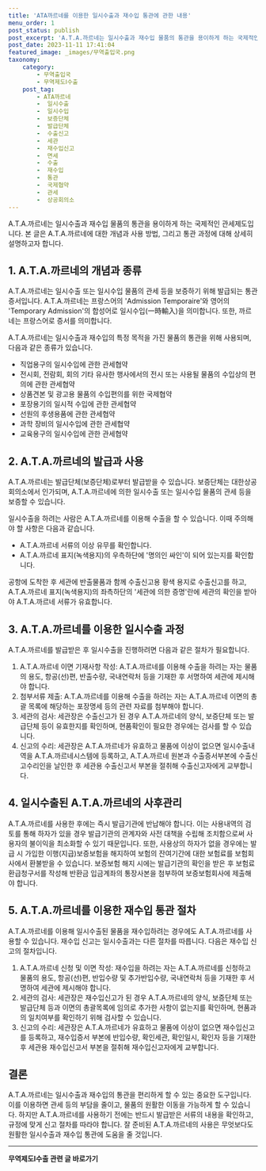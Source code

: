 ```yaml
---
title: 'ATA까르네를 이용한 일시수출과 재수입 통관에 관한 내용'
menu_order: 1
post_status: publish
post_excerpt: 'A.T.A.까르네는 일시수출과 재수입 물품의 통관을 용이하게 하는 국제적인 관세제도입니다. 본 글은 A.T.A.까르네에 대한 개념과 사용 방법, 그리고 통관 과정에 대해 상세히 설명하고자 합니다.'
post_date: 2023-11-11 17:41:04
featured_image: _images/무역출입국.png
taxonomy:
    category:
        - 무역출입국
        - 무역제도Ⅰ수출
    post_tag:
        - ATA까르네
        -  일시수출
        -  일시수입
        -  보증단체
        -  발급단체
        -  수출신고
        -  세관
        -  재수입신고
        -  면세
        -  수출
        -  재수입
        -  통관
        -  국제협약
        -  관세
        -  상공회의소
---
```



A.T.A.까르네는 일시수출과 재수입 물품의 통관을 용이하게 하는 국제적인 관세제도입니다. 본 글은 A.T.A.까르네에 대한 개념과 사용 방법, 그리고 통관 과정에 대해 상세히 설명하고자 합니다.

## 1. A.T.A.까르네의 개념과 종류

A.T.A.까르네는 일시수출 또는 일시수입 물품의 관세 등을 보증하기 위해 발급되는 통관증서입니다. A.T.A.까르네는 프랑스어의 'Admission Temporaire'와 영어의 'Temporary Admission'의 합성어로 일시수입(一時輸入)을 의미합니다. 또한, 까르네는 프랑스어로 증서를 의미합니다.

A.T.A.까르네는 일시수출과 재수입의 특정 목적을 가진 물품의 통관을 위해 사용되며, 다음과 같은 종류가 있습니다.
- 직업용구의 일시수입에 관한 관세협약
- 전시회, 전람회, 회의 기타 유사한 행사에서의 전시 또는 사용될 물품의 수입상의 편의에 관한 관세협약
- 상품견본 및 광고용 물품의 수입편의를 위한 국제협약
- 포장용기의 일시적 수입에 관한 관세협약
- 선원의 후생용품에 관한 관세협약
- 과학 장비의 일시수입에 관한 관세협약
- 교육용구의 일시수입에 관한 관세협약

## 2. A.T.A.까르네의 발급과 사용

A.T.A.까르네는 발급단체(보증단체)로부터 발급받을 수 있습니다. 보증단체는 대한상공회의소에서 인가되며, A.T.A.까르네에 의한 일시수출 또는 일시수입 물품의 관세 등을 보증할 수 있습니다.

일시수출을 하려는 사람은 A.T.A.까르네를 이용해 수출을 할 수 있습니다. 이때 주의해야 할 사항은 다음과 같습니다.
- A.T.A.까르네 서류의 이상 유무를 확인합니다.
- A.T.A.까르네 표지(녹색용지)의 우측하단에 '명의인 싸인'이 되어 있는지를 확인합니다.

공항에 도착한 후 세관에 반출물품과 함께 수출신고용 황색 용지로 수출신고를 하고, A.T.A.까르네 표지(녹색용지)의 좌측하단의 '세관에 의한 증명'란에 세관의 확인을 받아야 A.T.A.까르네 서류가 유효합니다.

## 3. A.T.A.까르네를 이용한 일시수출 과정

A.T.A.까르네를 발급받은 후 일시수출을 진행하려면 다음과 같은 절차가 필요합니다.
1. A.T.A.까르네 이면 기재사항 작성: A.T.A.까르네를 이용해 수출을 하려는 자는 물품의 용도, 항공(선)편, 반출수량, 국내연락처 등을 기재한 후 서명하여 세관에 제시해야 합니다.
2. 첨부서류 제출: A.T.A.까르네를 이용해 수출을 하려는 자는 A.T.A.까르네 이면의 총괄 목록에 해당하는 포장명세 등의 관련 자료를 첨부해야 합니다.
3. 세관의 검사: 세관장은 수출신고가 된 경우 A.T.A.까르네의 양식, 보증단체 또는 발급단체 등이 유효한지를 확인하며, 현품확인이 필요한 경우에는 검사를 할 수 있습니다.
4. 신고의 수리: 세관장은 A.T.A.까르네가 유효하고 물품에 이상이 없으면 일시수출내역을 A.T.A.까르네시스템에 등록하고, A.T.A.까르네 원본과 수출증서부본에 수출신고수리인을 날인한 후 세관용 수출신고서 부본을 절취해 수출신고자에게 교부합니다. 

## 4. 일시수출된 A.T.A.까르네의 사후관리

A.T.A.까르네를 사용한 후에는 즉시 발급기관에 반납해야 합니다. 이는 사용내역의 검토를 통해 하자가 있을 경우 발급기관의 관계자와 사전 대책을 수립해 조치함으로써 사용자의 불이익을 최소화할 수 있기 때문입니다. 또한, 사용상의 하자가 없을 경우에는 발급 시 가입한 이행(지급)보증보험을 해지하여 보험의 잔여기간에 대한 보험료를 보험회사에서 환불받을 수 있습니다. 보증보험 해지 시에는 발급기관의 확인을 받은 후 보험료 환급청구서를 작성해 반환금 입금계좌의 통장사본을 첨부하여 보증보험회사에 제출해야 합니다.

## 5. A.T.A.까르네를 이용한 재수입 통관 절차

A.T.A.까르네를 이용해 일시수출된 물품을 재수입하려는 경우에도 A.T.A.까르네를 사용할 수 있습니다. 재수입 신고는 일시수출과는 다른 절차를 따릅니다. 다음은 재수입 신고의 절차입니다.
1. A.T.A.까르네 신청 및 이면 작성: 재수입을 하려는 자는 A.T.A.까르네를 신청하고 물품의 용도, 항공(선)편, 반입수량 및 추가반입수량, 국내연락처 등을 기재한 후 서명하여 세관에 제시해야 합니다.
2. 세관의 검사: 세관장은 재수입신고가 된 경우 A.T.A.까르네의 양식, 보증단체 또는 발급단체 등과 이면의 총괄목록에 임의로 추가한 사항이 없는지를 확인하며, 현품과의 일치여부를 확인하기 위해 검사할 수 있습니다.
3. 신고의 수리: 세관장은 A.T.A.까르네가 유효하고 물품에 이상이 없으면 재수입신고를 등록하고, 재수입증서 부본에 반입수량, 확인세관, 확인일시, 확인자 등을 기재한 후 세관용 재수입신고서 부본을 절취해 재수입신고자에게 교부합니다.

## 결론

A.T.A.까르네는 일시수출과 재수입의 통관을 편리하게 할 수 있는 중요한 도구입니다. 이를 이용하면 관세 등의 부담을 줄이고, 물품의 원활한 이동을 가능하게 할 수 있습니다. 하지만 A.T.A.까르네를 사용하기 전에는 반드시 발급받은 서류의 내용을 확인하고, 규정에 맞게 신고 절차를 따라야 합니다. 잘 준비된 A.T.A.까르네의 사용은 무엇보다도 원활한 일시수출과 재수입 통관에 도움을 줄 것입니다.
<!-- wp:separator -->
<hr class="wp-block-separator has-alpha-channel-opacity"/>
<!-- /wp:separator -->

<!-- wp:group {"backgroundColor":"base","layout":{"type":"constrained"}} -->
<div class="wp-block-group has-base-background-color has-background"><!-- wp:paragraph {"align":"center","fontSize":"medium"} -->
<p class="has-text-align-center has-large-font-size"><strong>무역제도Ⅰ수출 관련 글 바로가기</strong></p>
<!-- /wp:paragraph -->


<!-- wp:latest-posts
{"categories":[{"id":14332,"count":19,"description":"","link":"https://uknowlaw.com/category/%eb%ac%b4%ec%97%ad%ec%a0%9c%eb%8f%84%e2%85%b0%ec%88%98%ec%b6%9c/","name":"무역제도Ⅰ수출","slug":"무역제도Ⅰ수출","taxonomy":"category","parent":0,"meta":[],"_links":{"self":[{"href":"https://uknowlaw.com/wp-json/wp/v2/categories/14332"}],"collection":[{"href":"https://uknowlaw.com/wp-json/wp/v2/categories"}],"about":[{"href":"https://uknowlaw.com/wp-json/wp/v2/taxonomies/category"}],"wp:post_type":[{"href":"https://uknowlaw.com/wp-json/wp/v2/posts?categories=14332"}],"curies":[{"name":"wp","href":"https://api.w.org/{rel}","templated":true}]}}],"postsToShow":100,"excerptLength":28,"postLayout":"grid","columns":2,"featuredImageAlign":"left","featuredImageSizeSlug":"large","fontSize":"small"} /--></div>
<!-- /wp:group -->
